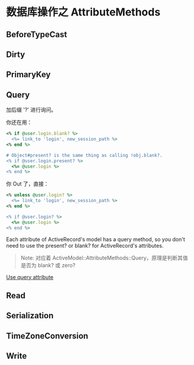 # 数据库操作之 AttributeMethods

## BeforeTypeCast

## Dirty


## PrimaryKey

## Query

加后缀 '?' 进行询问。

你还在用：

```ruby
<% if @user.login.blank? %>
  <%= link_to 'login', new_session_path %>
<% end %>

# Object#present? is the same thing as calling !obj.blank?.
<% if @user.login.present? %>
  <%= @user.login %>
<% end %>
```

你 Out 了，直接：

```ruby
<% unless @user.login? %>
  <%= link_to 'login', new_session_path %>
<% end %>

<% if @user.login? %>
  <%= @user.login %>
<% end %>
```

Each attribute of ActiveRecord's model has a query method, so you don't need to use the present? or blank? for ActiveRecord's attributes.

> Note: 对应着 ActiveModel::AttributeMethods::Query，原理是判断其值是否为 blank? 或 zero?

[Use query attribute](http://rails-bestpractices.com/posts/56-use-query-attribute)

## Read

## Serialization

## TimeZoneConversion

## Write
